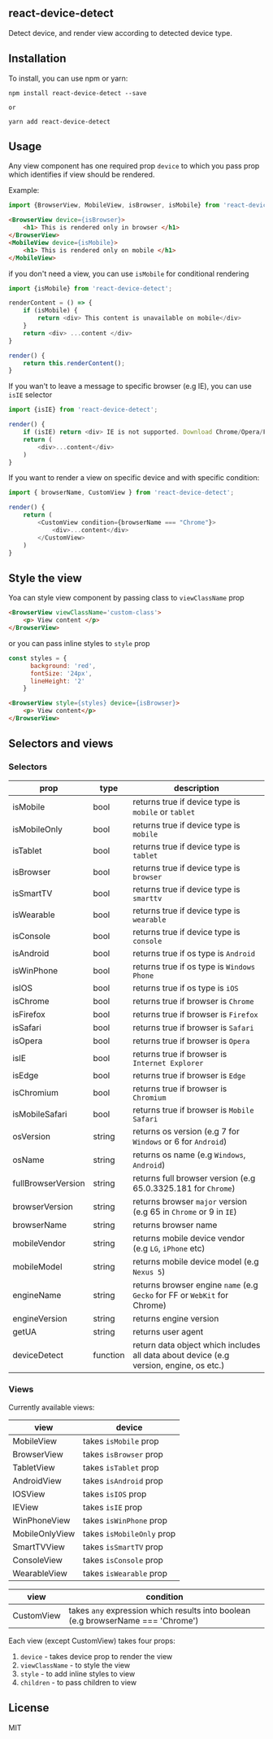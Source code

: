 ## react-device-detect

Detect device, and render view according to detected device type.

## Installation
To install, you can use npm or yarn: 

```
npm install react-device-detect --save

or

yarn add react-device-detect
```

## Usage

Any view component has one required prop `device` to which you pass prop which identifies if view should be rendered.

Example: 

```javascript
import {BrowserView, MobileView, isBrowser, isMobile} from 'react-device-detect'
```
```html
<BrowserView device={isBrowser}>
    <h1> This is rendered only in browser </h1>
</BrowserView>
<MobileView device={isMobile}>
    <h1> This is rendered only on mobile </h1>
</MobileView>
```
if you don't need a view, you can use `isMobile` for conditional rendering
```javascript
import {isMobile} from 'react-device-detect';

renderContent = () => {
    if (isMobile) {
        return <div> This content is unavailable on mobile</div>
    }
    return <div> ...content </div>
}

render() {
    return this.renderContent();
}
```

If you wan't to leave a message to specific browser (e.g IE), you can use `isIE` selector

```javascript
import {isIE} from 'react-device-detect';

render() {
    if (isIE) return <div> IE is not supported. Download Chrome/Opera/Firefox </div>
    return (
        <div>...content</div>
    )
}
```

If you want to render a view on specific device and with specific condition:

```javascript
import { browserName, CustomView } from 'react-device-detect';

render() {
    return (
        <CustomView condition={browserName === "Chrome"}>
            <div>...content</div>
        </CustomView>
    )
}
```


## Style the view

Yoa can style view component by passing class to `viewClassName` prop

```html
<BrowserView viewClassName='custom-class'>
    <p> View content </p>
</BrowserView>
```

or you can pass inline styles to `style` prop
```javascript
const styles = {
      background: 'red',
      fontSize: '24px',
      lineHeight: '2'
    }
```
```html
<BrowserView style={styles} device={isBrowser}>
    <p> View content</p>
</BrowserView>
```
## Selectors and views

### Selectors

|     prop     | type |                    description                       |
|--------------|------|------------------------------------------------------|
| isMobile     | bool | returns true if device type is `mobile` or `tablet` |
| isMobileOnly | bool | returns true if device type is `mobile`              |
| isTablet     | bool | returns true if device type is `tablet`              |
| isBrowser    | bool | returns true if device type is `browser`             |
| isSmartTV     | bool | returns true if device type is `smarttv` |
| isWearable     | bool | returns true if device type is `wearable` |
| isConsole | bool | returns true if device type is `console` |
| isAndroid    | bool | returns true if os type is `Android`                 |
| isWinPhone   | bool | returns true if os type is `Windows Phone`               |
| isIOS        | bool | returns true if os type is `iOS`                     |
| isChrome     | bool | returns true if browser is `Chrome`                  |
| isFirefox    | bool | returns true if browser is `Firefox`                 |
| isSafari     | bool | returns true if browser is `Safari`                  |
| isOpera      | bool | returns true if browser is `Opera`                   |
| isIE         | bool | returns true if browser is `Internet Explorer`                      |
| isEdge         | bool | returns true if browser is `Edge`                      |
| isChromium         | bool | returns true if browser is `Chromium`                      |
| isMobileSafari         | bool | returns true if browser is `Mobile Safari`                      |
| osVersion    | string | returns os version (e.g 7 for `Windows` or 6 for `Android`)|
| osName       | string | returns os name (e.g `Windows`, `Android`) |
| fullBrowserVersion | string | returns full browser version (e.g 65.0.3325.181 for `Chrome`) | 
| browserVersion | string | returns browser `major` version (e.g 65 in `Chrome` or 9 in `IE`) |
| browserName | string | returns browser name |
| mobileVendor | string | returns mobile device vendor (e.g `LG`, `iPhone` etc) |
| mobileModel | string | returns mobile device model (e.g `Nexus 5`) |
| engineName | string | returns browser engine `name` (e.g `Gecko` for FF or `WebKit` for Chrome) |
| engineVersion | string | returns engine version |
| getUA | string | returns user agent | 
| deviceDetect | function | return data object which includes all data about device (e.g version, engine, os etc.) | 

### Views 

Currently available views:

|     view       |      device                  |
|----------------|------------------------------|
| MobileView     | takes `isMobile` prop        |
| BrowserView    | takes `isBrowser` prop       |
| TabletView     | takes `isTablet` prop        |
| AndroidView    | takes `isAndroid` prop       |
| IOSView        | takes `isIOS` prop           |
| IEView         | takes `isIE` prop            |
| WinPhoneView   | takes `isWinPhone` prop      |
| MobileOnlyView | takes `isMobileOnly` prop    |
| SmartTVView | takes `isSmartTV` prop    |
| ConsoleView | takes `isConsole` prop    |
| WearableView | takes `isWearable` prop    |

|     view       |      condition                  |
|----------------|------------------------------|
| CustomView     | takes `any` expression which results into boolean (e.g browserName === 'Chrome')        |


Each view (except CustomView) takes four props:

1. `device` - takes device prop to render the view
2. `viewClassName` - to style the view
3. `style` - to add inline styles to view
4. `children` - to pass children to view

## License

MIT